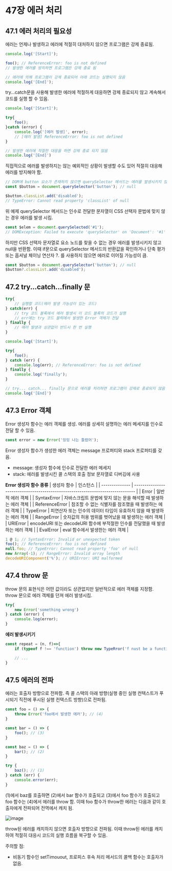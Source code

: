 # 47장 에러 처리

## 47.1 에러 처리의 필요성 

에러는 언제나 발생하고 에러에 적절히 대처하지 않으면 프로그램은 강제 종료됨.

```jsx
console.log('[Start]');

foo(); // ReferenceError: foo is not defined
// 발생한 에러를 방치하면 프로그램은 강제 종료 됨

// 에러에 의해 프로그램이 강제 종료되어 아래 코드는 실행되지 않음
console.log('[End]');
```

try...catch문을 사용해 발생한 에러에 적절하게 대응하면 강제 종료되지 않고 계속해서 코드를 실행 할 수 있음.
```jsx
console.log('[Start]');

try{
    foo();
}catch (error) {
    console.log('[에러 발생]', error);
    // [에러 발생] ReferenceError: foo is not defined
}

// 발생한 에러에 적절한 대응을 하면 강제 종료 되지 않음
console.log('[End]')
```

직접적으로 에러를 발생하지는 않는 예외적인 상황이 발생할 수도 있어 적절히 대응해 에러를 방지해야 함.
```jsx
// DOM에 button 요소가 존재하지 않으면 querySelector 메서드는 에러를 발생시키지 않고 null 반환
const $button = document.querySelector('button'); // null

$button.classList.add('disabled');
// TypeError: Cannot read property 'classList' of null
```

위 예제 querySelector 메서드는 인수로 전달한 문자열이 CSS 선택자 문법에 맞지 않는 경우 에러를 발생 시킴.
```jsx
const $elem = document.querySelected('#1');
// DOMException: Failed to execute 'querySelector' on 'Document': '#1' is not a valid selector
```
하지만 CSS 선택자 문자열로 요소 노드를 찾을 수 없는 경우 에러를 발생시키지 않고 null을 반환함. 이때 if문으로 querySelector 메서드의 반환값을 확인하거나 단축 평가 또는 옵셔널 체이닝 연산자 ?. 를 사용하지 않으면 에러로 이어질 가능성이 큼.

```jsx
const $button = document.querySelector('button'); // null
$button?.classList.add('disabled');
```

## 47.2 try...catch...finally 문
```jsx
try{
    // 실행할 코드(에러 발생 가능성이 있는 코드) 
} catch(err) {
    // try 코드 블록에서 에러 발생시 이 코드 블록의 코드가 실행
    // err에는 try 코드 블럭에서 발생한 Error 객체가 전달
} finally {
    // 에러 발생과 상관없이 반드시 한 번 실행
}
```


```jsx
console.log('[Start]');

try{
    foo();
} catch (err) {
    console.log(err); // ReferenceError: foo is not defined
} finally {
    console.log('finally');
}

// try... catch... finally 문으로 에러를 처리하면 프로그램이 강제로 종료되지 않음
console.log('[End]')

```

## 47.3 Error 객체

Error 생성자 함수는 에러 객체를 생성. 에러를 상세히 설명하는 에러 메세지를 인수로 전달 할 수 있음.
```jsx
const error = new Error('잉잉 나는 틀렸어');
```

Error 생성자 함수가 생성한 에러 객체는 message 프로퍼티와 stack 프로퍼티를 갖음. 
- message: 생성자 함수에 인수로 전달한 에러 메세지
- stack: 에러를 발생시킨 콜 스택의 호출 정보 문자열로 디버깅에 사용

**Error 생성자 함수 종류**
| 생성자 함수    | 인스턴스                                                                       |
| -------------- | ------------------------------------------------------------------------------ |
| Error          | 일반적 에러 객체                                                               |
| SyntaxError    | 자바스크립트 문법에 맞지 않는 문을 해석할 때 발생하는 에러 객체                |
| ReferenceError | 참조할 수 없는 식별자를 참조했을 때 발생하는 에러 객체                         |
| TypeError      | 피연산자 또는 인수의 데이터 타입이 유효하지 않을 때 발생하는 에러 객체         |
| RangeError     | 숫자값의 허용 범위를 벗어났을 떄 발생하는 에러 객체                            |
| URIError       | encodeURI 또는 decodeURI 함수에 부적절한 인수를 전달했을 때 발생하는 에러 객체 |
| EvalError      | eval 함수에서 발생한는 에러 객체                                               |

```jsx
1 @ 1; // SyntaxError: Invalid or unexpected token
foo(); // ReferenceError: foo is not defined
null.foo; // TypeError: Cannot read property 'foo' of null
new Array(-1); // RangeError: Invalid array length
decodeURIComponent('%'); // URIError: URI malformed
```

## 47.4 throw 문
throw 문의 표현식은 어떤 값이라도 상관없지만 일반적으로 에러 객체를 지정함. throw 문으로 에러 객체를 던져 에러 발생시킴.
```jsx
try{
    new Error('something wrong')
} catch (error) {
    console.log(error);
}
```

**에러 발생시키기** 
```jsx
const repeat = (n, f)=>{
    if (typeof f !== 'function') throw new TypeRror('f nust be a function');

    // ...
}
```

## 47.5 에러의 전파
에러는 호출자 방향으로 전파함. 즉 콜 스택의 아래 방향(실행 중인 실행 컨텍스트가 푸시되기 직전에 푸시된 실행 컨택스트 방향)으로 전파됨.

```jsx
const foo = () => {
    throw Error('foo에서 발생한 에러'); // (4)
}

const bar = () => {
    foo(); // (3)
}

const baz = () => {
    bar(); // (2)
}

try {
    baz(); // (1)
} catch (err) {
    console.error(err);
}
```
(1)에서 baz를 호출하면 (2)에서 bar 함수가 호출되고 (3)에서 foo 함수가 호출되고 foo 함수는 (4)에서 에러를 throw 함. 이때 foo 함수가 throw한 에러는 다음과 같이 호출자에게 전파되어 전역에서 캐치 됨.

![image](https://github.com/dev-hamster/study-js-deep-dive/assets/123740296/17f9267a-bddb-419d-b091-3c41a70ae343)


throw된 에러를 캐치하지 않으면 호출자 방향으로 전파됨. 이때 throw된 에러를 캐치하여 적절히 대응시 코드의 실행 흐름을 복구할 수 있음.

주의할 점:
- 비동기 함수인 setTimouout, 프로피스 후속 처리 메서드의 콜백 함수는 호출자가 없음.
